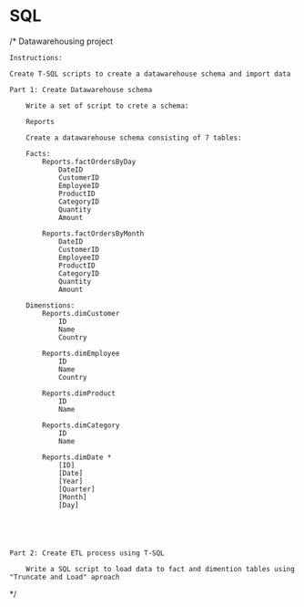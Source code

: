 # SQL
/*
	Datawarehousing  project
	
	Instructions:
	
	Create T-SQL scripts to create a datawarehouse schema and import data
	
	Part 1: Create Datawarehouse schema
	
		Write a set of script to crete a schema:

		Reports

		Create a datawarehouse schema consisting of 7 tables:

		Facts:
			Reports.factOrdersByDay
				DateID
				CustomerID
				EmployeeID
				ProductID
				CategoryID
				Quantity
				Amount
				
			Reports.factOrdersByMonth
				DateID
				CustomerID
				EmployeeID
				ProductID
				CategoryID
				Quantity
				Amount
				
		Dimenstions:
			Reports.dimCustomer
				ID
				Name
				Country

			Reports.dimEmployee
				ID
				Name
				Country

			Reports.dimProduct
				ID
				Name

			Reports.dimCategory
				ID
				Name

			Reports.dimDate	*
				[ID]
				[Date]
				[Year]
				[Quarter]
				[Month]
				[Day]

		



	Part 2: Create ETL process using T-SQL
		
		Write a SQL script to load data to fact and dimention tables using "Truncate and Load" aproach



*/

